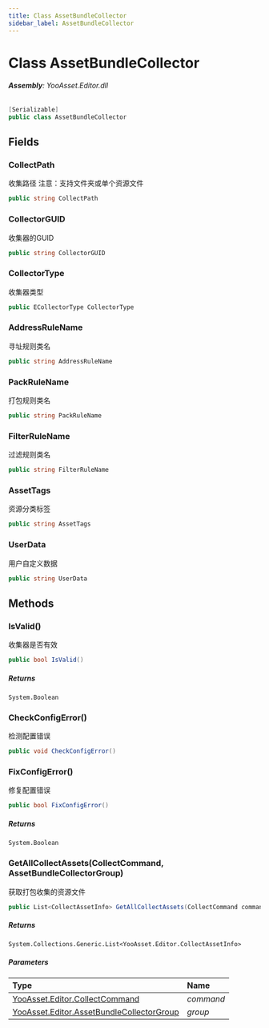```yaml
---
title: Class AssetBundleCollector
sidebar_label: AssetBundleCollector
---
```

# Class AssetBundleCollector


###### **Assembly**: YooAsset.Editor.dll

```csharp title="Declaration"
[Serializable]
public class AssetBundleCollector
```
## Fields
### CollectPath
收集路径
注意：支持文件夹或单个资源文件

```csharp title="Declaration"
public string CollectPath
```
### CollectorGUID
收集器的GUID

```csharp title="Declaration"
public string CollectorGUID
```
### CollectorType
收集器类型

```csharp title="Declaration"
public ECollectorType CollectorType
```
### AddressRuleName
寻址规则类名

```csharp title="Declaration"
public string AddressRuleName
```
### PackRuleName
打包规则类名

```csharp title="Declaration"
public string PackRuleName
```
### FilterRuleName
过滤规则类名

```csharp title="Declaration"
public string FilterRuleName
```
### AssetTags
资源分类标签

```csharp title="Declaration"
public string AssetTags
```
### UserData
用户自定义数据

```csharp title="Declaration"
public string UserData
```
## Methods
### IsValid()
收集器是否有效

```csharp title="Declaration"
public bool IsValid()
```

##### Returns

`System.Boolean`
### CheckConfigError()
检测配置错误

```csharp title="Declaration"
public void CheckConfigError()
```
### FixConfigError()
修复配置错误

```csharp title="Declaration"
public bool FixConfigError()
```

##### Returns

`System.Boolean`
### GetAllCollectAssets(CollectCommand, AssetBundleCollectorGroup)
获取打包收集的资源文件

```csharp title="Declaration"
public List<CollectAssetInfo> GetAllCollectAssets(CollectCommand command, AssetBundleCollectorGroup group)
```

##### Returns

`System.Collections.Generic.List<YooAsset.Editor.CollectAssetInfo>`

##### Parameters

| Type | Name |
|:--- |:--- |
| [YooAsset.Editor.CollectCommand](../YooAsset.Editor/CollectCommand.md) | *command* |
| [YooAsset.Editor.AssetBundleCollectorGroup](../YooAsset.Editor/AssetBundleCollectorGroup.md) | *group* |

